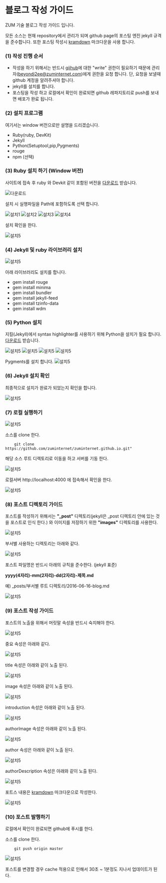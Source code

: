 

# 블로그 작성 가이드

ZUM 기술 블로그 작성 가이드 입니다.

모든 소스는 현재 repository에서 관리가 되며 github page의 포스팅 엔진 jekyll 규격을
준수합니다.
또한 포스팅 작성시  [kramdown]("https://kramdown.gettalong.org/syntax.html") 마크다운을 사용 합니다.

### (1) 작성 진행 순서 ###

* 작성을 하기 위해서는 반드시 [giihub]("https://github.com/zuminternet/zuminternet.github.io")에 대한 "write" 권한이 필요하기 때문에
관리자(beyondj2ee@zuminternet.com)에게 권한을 요청 합니다. 단, 요청을 보낼때 github 계정을 알려주셔야 합니다.
* jekyll를 설치를 합니다.
* 포스팅을 작성 하고 로컬에서 확인이 완료되면 github 레파지토리로 push를 보내면 배포가 완료 됩니다.

### (2) 설치 프로그램 ###

여기서는 window 버전으로만 설명을 드리겠습니다.

* Ruby(ruby, DevKit)
* Jekyll
* Python(Setuptool,pip,Pygments)
* rouge
* npm (선택)


### (3) Ruby 설치 하기 (Window 버전) ###

사이트에 접속 후 ruby 와 Devkit 같이 포함된 버전을 [다운로드]("https://rubyinstaller.org/downloads/") 받습니다.

![다운로드](/images/readme/1.png)

설치 시 실행파일을 Path에 포함하도록 선택 합니다.

![설치1](/images/readme/2.png)
![설치2](/images/readme/3.png)
![설치3](/images/readme/4.png)
![설치4](/images/readme/5.png)

설치 확인을 한다.

![설치5](/images/readme/33.png)

### (4) Jekyll 및 ruby 라이브러리 설치  ###
![설치5](/images/readme/7-1.png)

아래 라이브러리도 설치를 합니다.

* gem install rouge
* gem install minima
* gem install bundler
* gem install jekyll-feed
* gem install tzinfo-data
* gem install wdm

### (5) Python 설치  ###

지킬(Jekyll)에서 syntax highlighter를 사용하기 위해 Python을 설치가 필요 합니다.
[다운로드]("https://www.python.org/downloads/") 받습니다.


![설치5](/images/readme/9.png)
![설치5](/images/readme/10.png)
![설치5](/images/readme/11.png)
![설치5](/images/readme/12.png)

Pygments를 설치 합니다.
![설치5](/images/readme/14.png)

### (6) Jekyll 설치 확인  ###

최종적으로 설치가 완료가 되었는지 확인을 합니다.

![설치5](/images/readme/15.png)


### (7) 로컬 실행하기  ###
![설치5](/images/readme/g1-1.png)

소스를 clone 한다.
```text
    git clone https://github.com/zuminternet/zuminternet.github.io.git"
```

해당 소스 루트 디렉토리로 이동을 하고 서버를 기동 한다.

![설치5](/images/readme/20.png)

로컬서버 http://localhost:4000 에 접속해서 확인을 한다. 

![설치5](/images/readme/32.png)

### (8) 포스트 디렉토리 가이드  ###

포스트를 작성하기 위해서는 **"_post"** 디렉토리(jekyll은 _post 디렉토리 안에 있는 것을 포스트로 인식 한다.) 와 이미지를 저장하기 위한 **"images"** 디렉토리를 사용한다.

![설치5](/images/readme/p2.png)

부서별 사용하는 디렉토리는 아래와 같다.

![설치5](/images/readme/t2.png)

포스트 파일명은 반드시 아래의 규칙을 준수한다.
(jekyll 표준)

**yyyy(4자리)-mm(2자리)-dd(2자리)-제목.md**

예) _posts/부서별 루트 디렉토리/2016-06-16-blog.md


![설치5](/images/readme/p4.png)


### (9) 포스트 작성 가이드  ###


포스트의 노출을 위해서 머릿말 속성을 반드시 숙지해야 한다.

![설치5](/images/readme/23.png)

중요 속성은 아래와 같다.

![설치5](/images/readme/t1.png)


title 속성은 아래와 같이 노출 된다.

![설치5](/images/readme/25.png)

image 속성은 아래와 같이 노출 된다.

![설치5](/images/readme/24.png)


introduction 속성은 아래와 같이 노출 된다.

![설치5](/images/readme/26.png)

authorImage 속성은 아래와 같이 노출 된다.

![설치5](/images/readme/27.png)

author 속성은 아래와 같이 노출 된다.

![설치5](/images/readme/28.png)

authorDescription 속성은 아래와 같이 노출 된다.

![설치5](/images/readme/29.png)

포트스 내용은 [kramdown]("https://kramdown.gettalong.org/syntax.html") 마크다운으로 작성한다.

![설치5](/images/readme/p99.png)


### (10) 포스트 발행하기  ###

로컬에서 확인이 완료되면 github에 푸시를 한다.

소스를 clone 한다.
```text
    git push origin master
```

![설치5](/images/readme/p12.png)

포스트를 변경할 경우 cache 적용으로 인해서 30초 ~ 1분정도 지나서 업데이트가 된다.
